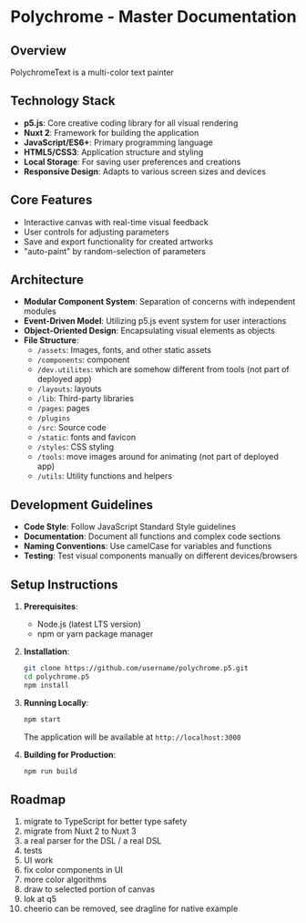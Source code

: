 # Polychrome - Master Documentation

## Overview
PolychromeText is a multi-color text painter

## Technology Stack
- **p5.js**: Core creative coding library for all visual rendering
- **Nuxt 2**: Framework for building the application
- **JavaScript/ES6+**: Primary programming language
- **HTML5/CSS3**: Application structure and styling
- **Local Storage**: For saving user preferences and creations
- **Responsive Design**: Adapts to various screen sizes and devices

## Core Features
- Interactive canvas with real-time visual feedback
- User controls for adjusting parameters
- Save and export functionality for created artworks
- "auto-paint" by random-selection of parameters

## Architecture
- **Modular Component System**: Separation of concerns with independent modules
- **Event-Driven Model**: Utilizing p5.js event system for user interactions
- **Object-Oriented Design**: Encapsulating visual elements as objects
- **File Structure**:
  - `/assets`: Images, fonts, and other static assets
  - `/components`: component
  - `/dev.utilites`: which are somehow different from tools (not part of deployed app)
  - `/layouts`: layouts
  - `/lib`: Third-party libraries
  - `/pages`: pages
  - `/plugins`
  - `/src`: Source code
  - `/static`: fonts and favicon
  - `/styles`: CSS styling
  - `/tools`: move images around for animating (not part of deployed app)
  - `/utils`: Utility functions and helpers


## Development Guidelines
- **Code Style**: Follow JavaScript Standard Style guidelines
- **Documentation**: Document all functions and complex code sections
- **Naming Conventions**: Use camelCase for variables and functions
- **Testing**: Test visual components manually on different devices/browsers

## Setup Instructions
1. **Prerequisites**:
   - Node.js (latest LTS version)
   - npm or yarn package manager

2. **Installation**:
   ```zsh
   git clone https://github.com/username/polychrome.p5.git
   cd polychrome.p5
   npm install
   ```

3. **Running Locally**:
   ```zsh
   npm start
   ```
   The application will be available at `http://localhost:3000`

4. **Building for Production**:
   ```zsh
   npm run build
   ```

## Roadmap
1. migrate to TypeScript for better type safety
1. migrate from Nuxt 2 to Nuxt 3
1. a real parser for the DSL / a real DSL
1. tests
1. UI work
1. fix color components in UI
1. more color algorithms
1. draw to selected portion of canvas
1. lok at q5
1. cheerio can be removed, see dragline for native example
